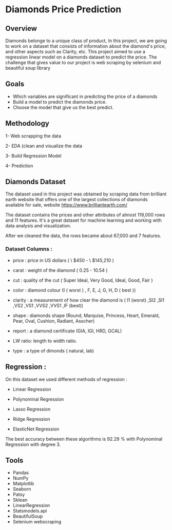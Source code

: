 # Diamonds Price Prediction

## Overview

Diamonds belonge to a unique class of product, In this project, we are going to work on a dataset that consists of information about the diamond's price, and other aspects such as Clarity, etc.
This project aimed to use a regression linear model on a diamonds dataset to predict the price.
The challenge that gives value to our project is web scraping by selenium and beautiful soup library

## Goals

- Which variables are significant in predicting the price of a diamonds
- Build a model to predict the diamonds price.
- Choose the model that give us the best predict.

## Methodology

1- Web scrapping the data 

2- EDA (clean and visualize the data

3- Build Regression Model

4- Prediction

## Diamonds Dataset 

The dataset used in this project was obtained by scraping data from  brilliant earth website that offers one of the largest collections of diamonds available for sale, website https://www.brilliantearth.com/

The dataset contains the prices and other attributes of almost 119,000 rows and 11 features. It's a great dataset for machine learning and working with data analysis and visualization.

After we cleaned the data, the rows became about 67,000 and 7 features.

### Dataset Columns :

- price : price in US dollars ( \\ $450 - \\ $145,210 )

- carat : weight of the diamond ( 0.25 - 10.54 )

- cut : quality of the cut ( Super Ideal, Very Good, Ideal, Good, Fair )

- color : diamond colour (I  ( worst ) , F, E, J, G, H, D ( best )) 

- clarity : a measurement of how clear the diamond is ( I1 (worst) ,SI2 ,SI1 ,VS2 ,VS1 ,VVS2 ,VVS1 ,IF (best))

- shape : diamonds shape (Round, Marquise, Princess, Heart, Emerald, Pear, Oval, Cushion, Radiant, Asscher)
       
- report : a diamond certificate (GIA, IGI, HRD, GCAL)

- LW ratio: length to width ratio.

- type : a type of dimonds ( natural, lab)


## Regression :



On this dataset we used different methods of regression :

- Linear Regression

- Polynominal Regression

- Lasso Regression

- Ridge Regression

- ElasticNet Regression

The best accuracy between these algorithms is 92.29 % with Polynominal Regression with degree 3.



## Tools

- Pandas
- NumPy
- Matplotlib
- Seaborn
- Patsy
- Sklean
- LinearRegression
- Statsmodels.api
- BeautifulSoup
- Selenium webscraping


```python

```
